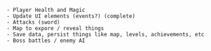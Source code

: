 

    - Player Health and Magic
    - Update UI elements (events?) (complete)
    - Attacks (sword)
    - Map to expore / reveal things
    - Save data, persist things like map, levels, achievements, etc
    - Boss battles / enemy AI


